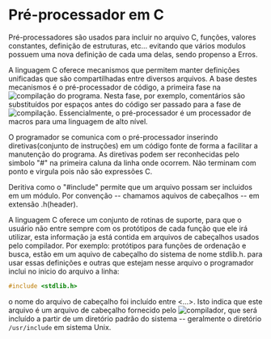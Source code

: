 # Pré-processador em C

Pré-processadores são usados para incluir no arquivo C, funções, valores constantes, definição de estruturas, etc... evitando que vários modulos possuem uma nova definição de cada uma delas, sendo propenso a Erros. 

A linguagem C oferece mecanismos que permitem manter definições unificadas que são compartilhadas entre diversos arquivos. A base destes mecanismos é o pré-processador de código, a primeira fase na ![compilação]() do programa. Nesta fase, por exemplo, comentários são substituídos por espaços antes do código ser passado para a fase de ![compilação](). Essencialmente, o pré-processador é um processador de macros para uma linguagem de alto nível.

O programador se comunica com o pré-processador inserindo diretivas(conjunto de instruções) em um código fonte de forma a facilitar a manutenção do programa. As diretivas podem ser reconhecidas pelo simbolo "#" na primeira caluna da linha onde ocorrem. Não terminam com ponto e virgula pois não são expressões C.

Deritiva como o "#include" permite que um arquivo possam ser incluidos em um módulo. Por convenção -- chamamos aquivos de cabeçalhos -- em extensão .h(header).

A linguagem C oferece um conjunto de rotinas de suporte, para que o usuário não entre sempre com os protótipos de cada função que ele irá utilizar, esta informação ja está contida em arquivos de cabeçalhos usados pelo compilador. Por exemplo: protótipos para funções de ordenação e busca, estão em um aquivo de cabeçalho do sistema de nome stdlib.h. para usar essas definições e outras que estejam nesse arquivo o programador inclui no inicio do arquivo a linha:

```c
#include <stdlib.h>
```

o nome do arquivo de cabeçalho foi incluído entre <...>. Isto indica que este arquivo é um arquivo de cabeçalho fornecido pelo ![compilador](), que será incluído a partir de um diretório padrão do sistema  -- geralmente o diretório ```/usr/include``` em sistema Unix.